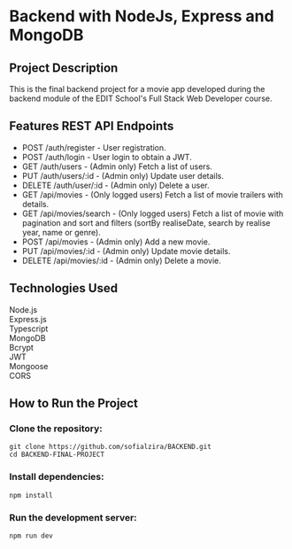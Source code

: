 # Backend with NodeJs, Express and MongoDB

## Project Description

This is the final backend project for a movie app developed during the backend module of the EDIT School's Full Stack Web Developer course.

## Features REST API Endpoints

- POST /auth/register - User registration.
- POST /auth/login - User login to obtain a JWT.
- GET /auth/users - (Admin only) Fetch a list of users.
- PUT /auth/users/:id - (Admin only) Update user details.
- DELETE /auth/user/:id - (Admin only) Delete a user.
- GET /api/movies - (Only logged users) Fetch a list of movie trailers with details.
- GET /api/movies/search - (Only logged users) Fetch a list of movie with pagination and sort and filters (sortBy realiseDate, search by realise year, name or genre).
- POST /api/movies - (Admin only) Add a new movie.
- PUT /api/movies/:id - (Admin only) Update movie details.
- DELETE /api/movies/:id - (Admin only) Delete a movie.



## Technologies Used

Node.js <br>
Express.js <br>
Typescript <br>
MongoDB <br>
Bcrypt <br>
JWT <br>
Mongoose <br>
CORS <br>



## How to Run the Project

### Clone the repository:

```
git clone https://github.com/sofialzira/BACKEND.git
cd BACKEND-FINAL-PROJECT
```

### Install dependencies:

```
npm install
```

### Run the development server:

```
npm run dev
```